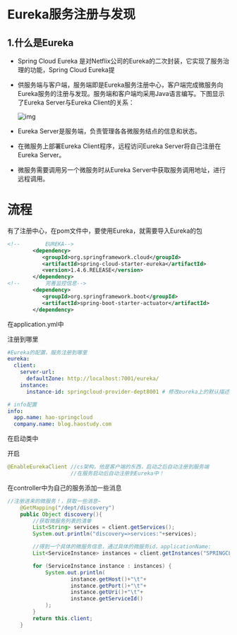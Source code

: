 # Eureka服务注册与发现

## 1.什么是Eureka

- Spring Cloud Eureka 是对Netflix公司的Eureka的二次封装，它实现了服务治理的功能，Spring Cloud Eureka提

- 供服务端与客户端，服务端即是Eureka服务注册中心，客户端完成微服务向Eureka服务的注册与发现。服务端和客户端均采用Java语言编写。下图显示了Eureka Server与Eureka Client的关系：

  ![img](https://upload-images.jianshu.io/upload_images/14591403-95e45aa5f4553785.png?imageMogr2/auto-orient/strip|imageView2/2/w/1197/format/webp)

- Eureka Server是服务端，负责管理各各微服务结点的信息和状态。
- 在微服务上部署Eureka Client程序，远程访问Eureka Server将自己注册在Eureka Server。
- 微服务需要调用另一个微服务时从Eureka Server中获取服务调用地址，进行远程调用。



# 流程

有了注册中心，在pom文件中，要使用Eureka，就需要导入Eureka的包

```xml
<!--        EUREKA-->
        <dependency>
           <groupId>org.springframework.cloud</groupId>
           <artifactId>spring-cloud-starter-eureka</artifactId>
           <version>1.4.6.RELEASE</version>
        </dependency>
<!--        完善监控信息-->
        <dependency>
           <groupId>org.springframework.boot</groupId>
           <artifactId>spring-boot-starter-actuator</artifactId>
        </dependency>
```



在application.yml中

注册到哪里

```yml
#Eureka的配置，服务注册到哪里
eureka:
  client:
    server-url:
      defaultZone: http://localhost:7001/eureka/
    instance:
      instance-id: springcloud-provider-dept8001 # 修改eureka上的默认描述信息

# info配置
info:
  app.name: hao-springcloud
  company.name: blog.haostudy.com 
```

在启动类中

开启

```java
@EnableEurekaClient //cs架构，他是客户端的东西，启动之后自动注册到服务端
                    //在服务启动后自动注册到Eureka中！
```



在controller中为自己的服务添加一些消息

```java
//注册进来的微服务！，获取一些消息~
    @GetMapping("/dept/discovery")
    public Object discovery(){
        //获取微服务列表的清单
        List<String> services = client.getServices();
        System.out.println("discovery=>services:"+services);

        //得到一个具体的微服务信息，通过具体的微服务id，applicationName:
        List<ServiceInstance> instances = client.getInstances("SPRINGCLOUD-PROVIDER-DEPT");

        for (ServiceInstance instance : instances) {
            System.out.println(
                    instance.getHost()+"\t"+
                    instance.getPort()+"\t"+
                    instance.getUri()+"\t"+
                    instance.getServiceId()
            );
        }
        return this.client;
    }
```







